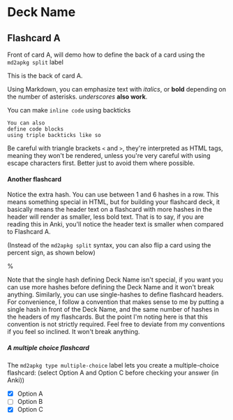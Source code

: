# Deck Name

## Flashcard A

Front of card A, will demo how to define the back of a card using the `md2apkg split` label

<!-- md2apkg split -->

This is the back of card A.

Using Markdown, you can emphasize text with *italics*, or **bold** depending on the number of asterisks. _underscores_ __also work__.

You can make `inline code` using backticks

```
You can also
define code blocks
using triple backticks like so
```

Be careful with triangle brackets `<` and `>`, they're interpreted as HTML tags, meaning they won't be rendered, unless you're very careful with using escape characters first.  Better just to avoid them where possible.

#### Another flashcard

Notice the extra hash.  You can use between 1 and 6 hashes in a row.  This means something special in HTML, but for building your flashcard deck, it basically means the header text on a flashcard with more hashes in the header will render as smaller, less bold text.  That is to say, if you are reading this in Anki, you'll notice the header text is smaller when compared to Flashcard A.

(Instead of the `md2apkg split` syntax, you can also flip a card using the percent sign, as shown below)

%

Note that the single hash defining Deck Name isn't special, if you want you can use more hashes before defining the Deck Name and it won't break anything.  Similarly, you can use single-hashes to define flashcard headers.  For convenience, I follow a convention that makes sense to me by putting a single hash in front of the Deck Name, and the same number of hashes in the headers of my flashcards.  But the point I'm noting here is that this convention is not strictly required. Feel free to deviate from my conventions if you feel so inclined. It won't break anything.

##### A multiple choice flashcard

<!-- md2apkg type multiple-choice -->

The `md2apkg type multiple-choice` label lets you create a multiple-choice flashcard: (select Option A and Option C before checking your answer (in Anki))

- [X] Option A
- [ ] Option B
- [x] Option C
